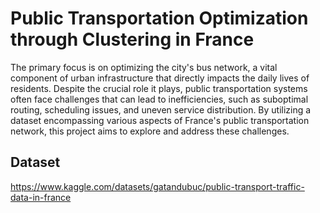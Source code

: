 # Public Transportation Optimization through Clustering in France

The primary focus is on optimizing the city's bus network, a vital component of urban infrastructure that directly impacts the daily lives of residents. Despite the crucial role it plays, public transportation systems often face challenges that can lead to inefficiencies, such as suboptimal routing, scheduling issues, and uneven service distribution. By utilizing a dataset encompassing various aspects of France's public transportation network, this project aims to explore and address these challenges.

## Dataset
https://www.kaggle.com/datasets/gatandubuc/public-transport-traffic-data-in-france
